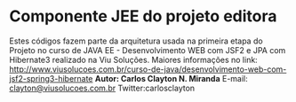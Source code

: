 Componente JEE do projeto editora
========

Estes códigos fazem parte da arquitetura usada na primeira etapa do Projeto no curso de JAVA EE - Desenvolvimento WEB com JSF2 e JPA com Hibernate3 realizado na Viu Soluções. 
Maiores informações no link: http://www.viusolucoes.com.br/curso-de-java/desenvolvimento-web-com-jsf2-spring3-hibernate
<b>Autor: Carlos Clayton N. Miranda</b> 
E-mail: clayton@viusolucoes.com.br 
Twitter:carlosclayton 

